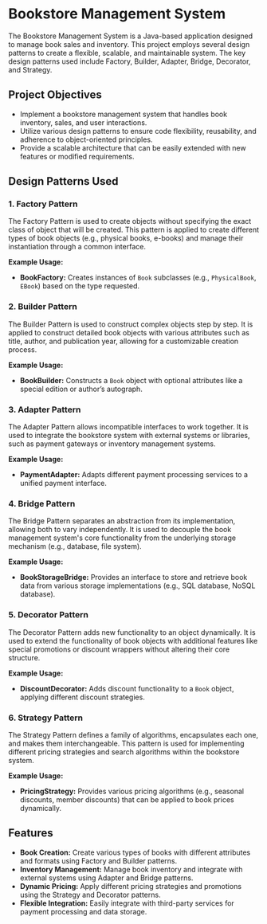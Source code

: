 # Bookstore Management System

The Bookstore Management System is a Java-based application designed to manage book sales and inventory. This project employs several design patterns to create a flexible, scalable, and maintainable system. The key design patterns used include Factory, Builder, Adapter, Bridge, Decorator, and Strategy.

## Project Objectives
- Implement a bookstore management system that handles book inventory, sales, and user interactions.
- Utilize various design patterns to ensure code flexibility, reusability, and adherence to object-oriented principles.
- Provide a scalable architecture that can be easily extended with new features or modified requirements.

## Design Patterns Used

### 1. Factory Pattern
The Factory Pattern is used to create objects without specifying the exact class of object that will be created. This pattern is applied to create different types of book objects (e.g., physical books, e-books) and manage their instantiation through a common interface.

**Example Usage:**
- **BookFactory:** Creates instances of `Book` subclasses (e.g., `PhysicalBook`, `EBook`) based on the type requested.

### 2. Builder Pattern
The Builder Pattern is used to construct complex objects step by step. It is applied to construct detailed book objects with various attributes such as title, author, and publication year, allowing for a customizable creation process.

**Example Usage:**
- **BookBuilder:** Constructs a `Book` object with optional attributes like a special edition or author’s autograph.

### 3. Adapter Pattern
The Adapter Pattern allows incompatible interfaces to work together. It is used to integrate the bookstore system with external systems or libraries, such as payment gateways or inventory management systems.

**Example Usage:**
- **PaymentAdapter:** Adapts different payment processing services to a unified payment interface.

### 4. Bridge Pattern
The Bridge Pattern separates an abstraction from its implementation, allowing both to vary independently. It is used to decouple the book management system's core functionality from the underlying storage mechanism (e.g., database, file system).

**Example Usage:**
- **BookStorageBridge:** Provides an interface to store and retrieve book data from various storage implementations (e.g., SQL database, NoSQL database).

### 5. Decorator Pattern
The Decorator Pattern adds new functionality to an object dynamically. It is used to extend the functionality of book objects with additional features like special promotions or discount wrappers without altering their core structure.

**Example Usage:**
- **DiscountDecorator:** Adds discount functionality to a `Book` object, applying different discount strategies.

### 6. Strategy Pattern
The Strategy Pattern defines a family of algorithms, encapsulates each one, and makes them interchangeable. This pattern is used for implementing different pricing strategies and search algorithms within the bookstore system.

**Example Usage:**
- **PricingStrategy:** Provides various pricing algorithms (e.g., seasonal discounts, member discounts) that can be applied to book prices dynamically.

## Features
- **Book Creation:** Create various types of books with different attributes and formats using Factory and Builder patterns.
- **Inventory Management:** Manage book inventory and integrate with external systems using Adapter and Bridge patterns.
- **Dynamic Pricing:** Apply different pricing strategies and promotions using the Strategy and Decorator patterns.
- **Flexible Integration:** Easily integrate with third-party services for payment processing and data storage.


